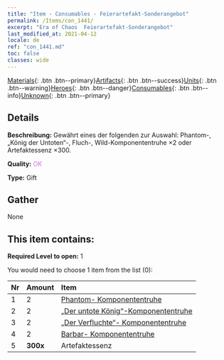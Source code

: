 ```yaml
---
title: "Item - Consumables - Feierartefakt-Sonderangebot"
permalink: /Items/con_1441/
excerpt: "Era of Chaos  Feierartefakt-Sonderangebot"
last_modified_at: 2021-04-12
locale: de
ref: "con_1441.md"
toc: false
classes: wide
---
```

 [Materials](/de/Items/){: .btn .btn--primary}[Artifacts](/de/Items/Artifacts/){: .btn .btn--success}[Units](/de/Items/Units/){: .btn .btn--warning}[Heroes](/de/Items/Heroes/){: .btn .btn--danger}[Consumables](/de/Items/Consumables/){: .btn .btn--info}[Unknown](/de/Items/Unknown/){: .btn .btn--primary}

## Details
 **Beschreibung:** Gewährt eines der folgenden zur Auswahl: Phantom-, „König der Untoten“-, Fluch-, Wild-Komponententruhe ×2 oder Artefaktessenz ×300.

 **Quality:** <span style="color: #DA70D6">OK</span>

 **Type:** Gift

## Gather

  None

## This item contains:

 **Required Level to open:** 1

 You would need to choose 1 item from the list (0):

  | Nr | Amount |     Item    |
  |:---|:-------|:------------|
  | 1 | 2 | [Phantom- Komponententruhe](/de/Items/con_1339/) | 
  | 2 | 2 | [„Der untote König“-Komponententruhe](/de/Items/con_1340/) | 
  | 3 | 2 | [„Der Verfluchte“- Komponententruhe](/de/Items/con_1341/) | 
  | 4 | 2 | [Barbar- Komponententruhe](/de/Items/con_1342/) | 
  | 5 |  **300x** | Artefaktessenz |  | 
